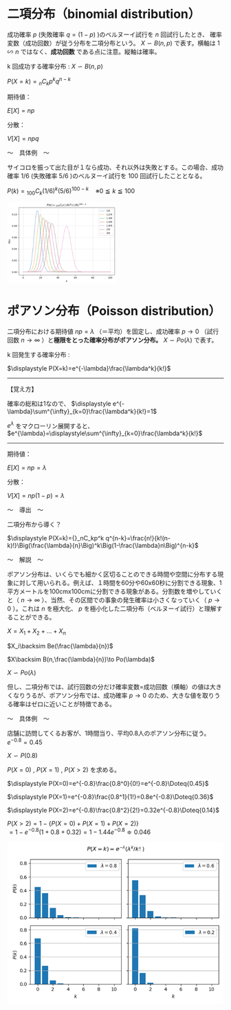# 二項分布（binomial distribution）

成功確率 $p$ (失敗確率 $q=(1-p)$ )のベルヌーイ試行を $n$ 回試行したとき、 確率変数（成功回数）が従う分布を二項分布という。 $X\backsim B(n,p)$ で表す。横軸は $1\backsim n$ ではなく、**成功回数** である点に注意。縦軸は確率。

k 回成功する確率分布 : $X\backsim B(n,p)$

$P(X=k)={}_nC_kp^k q^{n-k}$

期待値：

$E[X]=np$

分散：

$V[X]=npq$

～　具体例　～

サイコロを振って出た目が１なら成功、それ以外は失敗とする。この場合、成功確率 $1/6$ (失敗確率 $5/6$ )のベルヌーイ試行を $100$ 回試行したこととなる。

$P(k)={}_{100}C_k(1/6)^k(5/6)^{100-k}\quad※0\leqq k\leqq 100$

<img src="./img/二項分布の例1.png" width="50%">

# ポアソン分布（Poisson distribution）

二項分布における期待値 $np=\lambda$ （＝平均）を固定し、成功確率 $p\to 0$ （試行回数 $n\to \infty$ ）と**極限をとった確率分布がポアソン分布。** $X\backsim Po(\lambda)$ で表す。

k 回発生する確率分布 :

$\displaystyle P(X=k)=e^{-\lambda}\frac{\lambda^k}{k!}$

---
【覚え方】

確率の総和は1なので、 $\displaystyle e^{-\lambda}\sum^{\infty}_{k=0}\frac{\lambda^k}{k!}=1$

$e^{\lambda}$ をマクローリン展開すると、 $e^{\lambda}=\displaystyle\sum^{\infty}_{k=0}\frac{\lambda^k}{k!}$ 

---

期待値：

$E[X]=np=\lambda$

分散：

$V[X]=np(1-p)=\lambda$

～　導出　～

二項分布から導く？

$\displaystyle P(X=k)={}_nC_kp^k q^{n-k}=\frac{n!}{k!(n-k)!}\Big(\frac{\lambda}{n}\Big)^k\Big(1-\frac{\lambda}n\Big)^{n-k}$

～　解説　～

ポアソン分布は、いくらでも細かく区切ることのできる時間や空間に分布する現象に対して用いられる。例えば、１時間を60分や60x60秒に分割できる現象、1平方メートルを100cmx100cmに分割できる現象がある。分割数を増やしていくと（ $n\to \infty$ ）、当然、その区間での事象の発生確率は小さくなっていく（ $p\to 0$ ）。これは $n$ を極大化、 $p$ を極小化した二項分布（ベルヌーイ試行）と理解することができる。

$X=X_1+X_2+...+X_n$

$X_i\backsim Be(\frac{\lambda}{n})$

$X\backsim B(n,\frac{\lambda}{n})\to Po(\lambda)$

$X\backsim Po(\lambda)$

但し、二項分布では、試行回数の分だけ確率変数=成功回数（横軸）の値は大きくなりうるが、ポアソン分布では、成功確率 $p\to 0$ のため、大きな値を取りうる確率はゼロに近いことが特徴である。

～　具体例　～

店舗に訪問してくるお客が、1時間当り、平均0.8人のポアソン分布に従う。 $e^{-0.8}=0.45$

$X\backsim P(0.8)$

$P(X=0)$ , $P(X=1)$ , $P(X>2)$ を求める。

$\displaystyle P(X=0)=e^{-0.8}\frac{0.8^0}{0!}=e^{-0.8}\Doteq{0.45}$

$\displaystyle P(X=1)=e^{-0.8}\frac{0.8^1}{1!}=0.8e^{-0.8}\Doteq{0.36}$

$\displaystyle P(X=2)=e^{-0.8}\frac{0.8^2}{2!}=0.32e^{-0.8}\Doteq{0.14}$

$P(X>2)=1-\{P(X=0)+P(X=1)+P(X=2)\}$  
$=1-e^{-0.8}(1+0.8+0.32)=1-1.44e^{-0.8}\Doteq{0.046}$

<img src="./img/ポアソン分布の例1.png">
